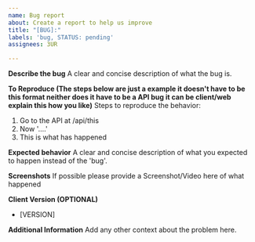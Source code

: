 ```yaml
---
name: Bug report
about: Create a report to help us improve
title: "[BUG]:"
labels: 'bug, STATUS: pending'
assignees: 3UR

---
```


**Describe the bug**
A clear and concise description of what the bug is.

**To Reproduce (The steps below are just a example it doesn't have to be this format neither does it have to be a API bug it can be client/web explain this how you like)**
Steps to reproduce the behavior:
1. Go to the API at /api/this
2. Now '....'
3. This is what has happened

**Expected behavior**
A clear and concise description of what you expected to happen instead of the 'bug'.

**Screenshots**
If possible please provide a Screenshot/Video here of what happened

**Client Version (OPTIONAL)**
- [VERSION]


**Additional Information**
Add any other context about the problem here.
